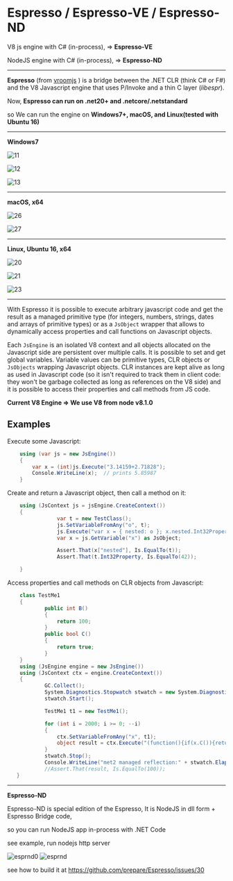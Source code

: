 Espresso / Espresso-VE / Espresso-ND
===============

V8 js engine with C# (in-process), => **Espresso-VE**

NodeJS engine with C# (in-process), => **Espresso-ND**

---

**Espresso** (from [vroomjs](https://github.com/Daniel15/vroomjs) ) is a bridge between the .NET CLR (think C# or F#) and the V8 Javascript
engine that uses P/Invoke and a thin C layer (_libespr_).

Now, **Espresso can run on .net20+ and  .netcore/.netstandard**

so We can run the engine on **Windows7+, macOS, and Linux(tested with Ubuntu 16)**

---

**Windows7**

![11](https://user-images.githubusercontent.com/9301044/26943986-96459b9c-4cb1-11e7-9c26-25b7d232f375.png)

![12](https://user-images.githubusercontent.com/9301044/26944008-a83905a0-4cb1-11e7-808e-5769517d44bc.png)

![13](https://user-images.githubusercontent.com/9301044/26944012-aab0061c-4cb1-11e7-9a23-7e99094b0dd3.png) 

---

**macOS, x64**


![26](https://user-images.githubusercontent.com/9301044/26942872-da890496-4cad-11e7-915f-30a24caef5f3.png)

![27](https://user-images.githubusercontent.com/9301044/26942918-021a1ffe-4cae-11e7-8d5d-6ab38a2857be.png)
  

---

**Linux, Ubuntu 16, x64**

![20](https://user-images.githubusercontent.com/9301044/26941879-4ac77e9e-4caa-11e7-823a-bdbb6b629842.png) 

![21](https://user-images.githubusercontent.com/9301044/26941920-6edb05e4-4caa-11e7-92b1-ed907b837acd.png)

![23](https://user-images.githubusercontent.com/9301044/26942079-f2f6afcc-4caa-11e7-9c85-470436e072c2.png)

---
With Espresso it is possible to execute arbitrary javascript code and get the
result as a managed primitive type (for integers, numbers, strings, dates and
arrays of primitive types) or as a `JsObject` wrapper that allows to
dynamically access properties and call functions on Javascript objects.

Each `JsEngine` is an isolated V8 context and all objects allocated on the
Javascript side are persistent over multiple calls. It is possible to set and
get global variables. Variable values can be primitive types, CLR objects or
`JsObjects` wrapping Javascript objects. CLR instances are kept alive as long
as used in Javascript code (so it isn't required to track them in client code:
they won't be garbage collected as long as references on the V8 side) and it is
possible to access their properties and call methods from JS code.

**Current V8 Engine => We use V8 from node v8.1.0**

Examples
--------

Execute some Javascript:
```C#
	using (var js = new JsEngine()) 
	{
		var x = (int)js.Execute("3.14159+2.71828");
		Console.WriteLine(x);  // prints 5.85987
	}
```
 

Create and return a Javascript object, then call a method on it:

```C#
	using (JsContext js = jsEngine.CreateContext())
    {
                var t = new TestClass();
                js.SetVariableFromAny("o", t);
                js.Execute("var x = { nested: o }; x.nested.Int32Property = 42");
                var x = js.GetVariable("x") as JsObject;

                Assert.That(x["nested"], Is.EqualTo(t));
                Assert.That(t.Int32Property, Is.EqualTo(42));

    }
```

 
Access properties and call methods on CLR objects from Javascript:

```C#
	class TestMe1
    {
            public int B()
            {
                return 100;
            }
            public bool C()
            {
                return true;
            }
    }
	using (JsEngine engine = new JsEngine())
    using (JsContext ctx = engine.CreateContext())
    {
            GC.Collect();
            System.Diagnostics.Stopwatch stwatch = new System.Diagnostics.Stopwatch();
            stwatch.Start();

			TestMe1 t1 = new TestMe1();

            for (int i = 2000; i >= 0; --i)
            {
                ctx.SetVariableFromAny("x", t1);
                object result = ctx.Execute("(function(){if(x.C()){return  x.B();}else{return 0;}})()");
            }
            stwatch.Stop();
            Console.WriteLine("met2 managed reflection:" + stwatch.ElapsedMilliseconds.ToString());
            //Assert.That(result, Is.EqualTo(100)); 
   }
```

---------------

**Espresso-ND** 

Espresso-ND is special edition of the Espresso, 
It is NodeJS in dll form + Espresso Bridge code,

so you can run NodeJS app in-process with .NET Code

see example, run nodejs http server  

![esprnd0](https://user-images.githubusercontent.com/9301044/27217262-56b30152-52a3-11e7-929a-83a3e97b64d6.png)
![esprnd](https://user-images.githubusercontent.com/9301044/27217264-59ac0d68-52a3-11e7-84cb-d0e99b342686.png)


see how to build it at https://github.com/prepare/Espresso/issues/30




 
